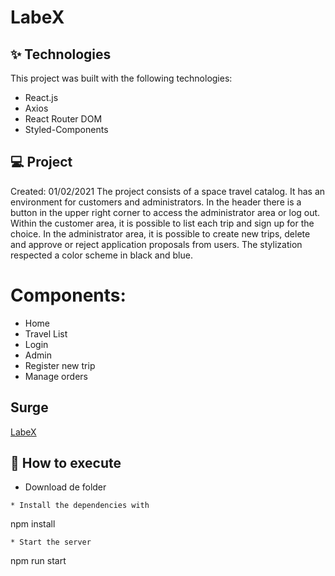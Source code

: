 # LabeX

## ✨ Technologies
This project was built with the following technologies:

* React.js
* Axios
* React Router DOM
* Styled-Components

## 💻 Project
Created: 01/02/2021
The project consists of a space travel catalog. It has an environment for customers and administrators.
In the header there is a button in the upper right corner to access the administrator area or log out.
Within the customer area, it is possible to list each trip and sign up for the choice.
In the administrator area, it is possible to create new trips, delete and approve or reject application proposals from users.
The stylization respected a color scheme in black and blue.

# Components:
- Home
- Travel List
- Login
- Admin
- Register new trip
- Manage orders

## Surge
[LabeX](http://fabio-epps-labex.surge.sh/)

## 🚀 How to execute
* Download de folder
 ```
* Install the dependencies with
 ```
  npm install
 ```
* Start the server
 ```
 npm run start
 ```